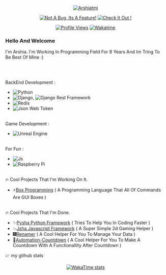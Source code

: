 <div align="center">

  [![Arshiatmi](https://readme-typing-svg.herokuapp.com?color=%231A86CA&size=22&center=true&vCenter=true&lines=Wish+The+Best+For+You+%3A%29)](https://git.io/typing-svg)
  
  [![Not A Bug, Its A Feature!](https://forthebadge.com/images/badges/not-a-bug-a-feature.svg)](https://forthebadge.com)
  [![Check It Out !](https://forthebadge.com/images/badges/check-it-out.svg)](https://forthebadge.com)

  [![Profile Views](https://komarev.com/ghpvc/?username=Arshiatmi&style=for-the-badge&color=blueviolet)](https://github.com/Arshiatmi)
  [![Wakatime](https://wakatime.com/badge/user/e24a73a3-48e3-402d-9c79-a223264e7a45.svg)](https://wakatime.com/@e24a73a3-48e3-402d-9c79-a223264e7a45)

</div>


### Hello And Welcome

I'm Arshia. I'm Working In Programming Field For 8 Years And Im Tring To Be Best Of Mine :)

<br>
<br>


BackEnd Development : <br>
- ![Python](https://img.shields.io/badge/python-3670A0?style=for-the-badge&logo=python&logoColor=ffdd54)
- ![Django](https://img.shields.io/badge/Django-0c4b33?style=for-the-badge&logo=django&logoColor=white), ![Django Rest Framework](https://img.shields.io/badge/django--rest--framework-blue?style=for-the-badge&logo=django&logoColor=white)
- ![Redis](https://img.shields.io/badge/Redis-DC382D?style=for-the-badge&logo=redis&logoColor=white)
- ![Json Web Token](https://img.shields.io/badge/JWT-000000?style=for-the-badge&logo=JSON%20web%20tokens)
<br><br>

Game Development :<br>
- ![Unreal Engine](https://img.shields.io/badge/Unreal%20Engine%205-323330?style=for-the-badge&logo=unrealengine)
<br><br>

For Fun :<br>
- ![Js](https://img.shields.io/badge/JavaScript-323330?style=for-the-badge&logo=javascript&logoColor=F7DF1E)
- ![Raspberry Pi](https://img.shields.io/badge/-RaspberryPi-C51A4A?style=for-the-badge&logo=Raspberry-Pi)
<br><br>


🔥 Cool Projects That I'm Working On It.

- ⚡[Box Programming](https://github.com/Arshiatmi/Box-Programming) ( A Programming Language That All Of Commands Are GUI Boxes )

<br>
🔥 Cool Projects That I'm Done.

- ✨[Pysha Python Framework](https://github.com/Arshiatmi/Pysha) ( Tries To Help You In Coding Faster )
- 💥[Jsha Javascript Framework](https://github.com/Arshiatmi/jsha) ( A Super Simple 2d Gaming Helper )
- 🎆[Renamer](https://github.com/Arshiatmi/Renamer) ( A Cool Helper For You To Manage Your Data )
- 🎉[Automation-Countdown](https://github.com/Arshiatmi/Automation-Countdown) ( A Cool Helper For You To Make A Countdown With A Functionallity After Countdown )

📈 my github stats


<div align="center">

[![WakaTime stats](https://github-readme-stats.vercel.app/api/wakatime?username=Arshiatmi\&layout=compact\&theme=monokai)](https://github-readme-stats.vercel.app/api/wakatime?username=Arshiatmi)

</div>
